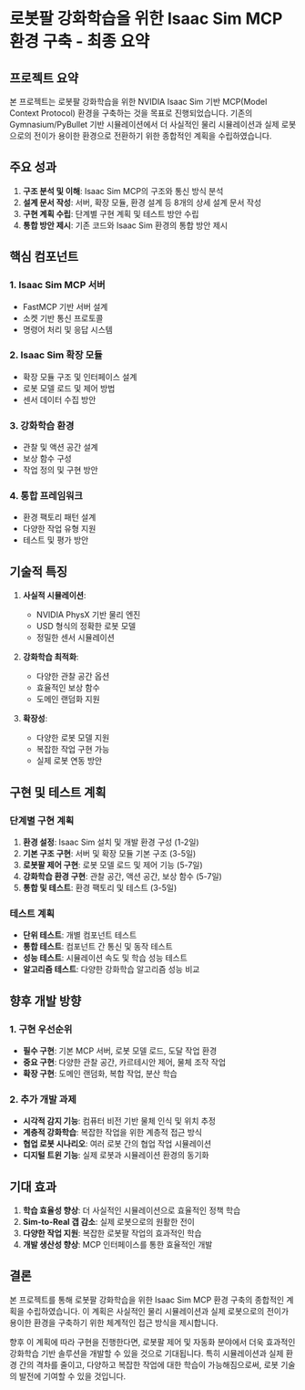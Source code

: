 # 로봇팔 강화학습을 위한 Isaac Sim MCP 환경 구축 - 최종 요약

## 프로젝트 요약

본 프로젝트는 로봇팔 강화학습을 위한 NVIDIA Isaac Sim 기반 MCP(Model Context Protocol) 환경을 구축하는 것을 목표로 진행되었습니다. 기존의 Gymnasium/PyBullet 기반 시뮬레이션에서 더 사실적인 물리 시뮬레이션과 실제 로봇으로의 전이가 용이한 환경으로 전환하기 위한 종합적인 계획을 수립하였습니다.

## 주요 성과

1. **구조 분석 및 이해**: Isaac Sim MCP의 구조와 통신 방식 분석
2. **설계 문서 작성**: 서버, 확장 모듈, 환경 설계 등 8개의 상세 설계 문서 작성
3. **구현 계획 수립**: 단계별 구현 계획 및 테스트 방안 수립
4. **통합 방안 제시**: 기존 코드와 Isaac Sim 환경의 통합 방안 제시

## 핵심 컴포넌트

### 1. Isaac Sim MCP 서버

- FastMCP 기반 서버 설계
- 소켓 기반 통신 프로토콜
- 명령어 처리 및 응답 시스템

### 2. Isaac Sim 확장 모듈

- 확장 모듈 구조 및 인터페이스 설계
- 로봇 모델 로드 및 제어 방법
- 센서 데이터 수집 방안

### 3. 강화학습 환경

- 관찰 및 액션 공간 설계
- 보상 함수 구성
- 작업 정의 및 구현 방안

### 4. 통합 프레임워크

- 환경 팩토리 패턴 설계
- 다양한 작업 유형 지원
- 테스트 및 평가 방안

## 기술적 특징

1. **사실적 시뮬레이션**:
   - NVIDIA PhysX 기반 물리 엔진
   - USD 형식의 정확한 로봇 모델
   - 정밀한 센서 시뮬레이션

2. **강화학습 최적화**:
   - 다양한 관찰 공간 옵션
   - 효율적인 보상 함수
   - 도메인 랜덤화 지원

3. **확장성**:
   - 다양한 로봇 모델 지원
   - 복잡한 작업 구현 가능
   - 실제 로봇 연동 방안

## 구현 및 테스트 계획

### 단계별 구현 계획

1. **환경 설정**: Isaac Sim 설치 및 개발 환경 구성 (1-2일)
2. **기본 구조 구현**: 서버 및 확장 모듈 기본 구조 (3-5일)
3. **로봇팔 제어 구현**: 로봇 모델 로드 및 제어 기능 (5-7일)
4. **강화학습 환경 구현**: 관찰 공간, 액션 공간, 보상 함수 (5-7일)
5. **통합 및 테스트**: 환경 팩토리 및 테스트 (3-5일)

### 테스트 계획

- **단위 테스트**: 개별 컴포넌트 테스트
- **통합 테스트**: 컴포넌트 간 통신 및 동작 테스트
- **성능 테스트**: 시뮬레이션 속도 및 학습 성능 테스트
- **알고리즘 테스트**: 다양한 강화학습 알고리즘 성능 비교

## 향후 개발 방향

### 1. 구현 우선순위

- **필수 구현**: 기본 MCP 서버, 로봇 모델 로드, 도달 작업 환경
- **중요 구현**: 다양한 관찰 공간, 카르테시안 제어, 물체 조작 작업
- **확장 구현**: 도메인 랜덤화, 복합 작업, 분산 학습

### 2. 추가 개발 과제

- **시각적 감지 기능**: 컴퓨터 비전 기반 물체 인식 및 위치 추정
- **계층적 강화학습**: 복잡한 작업을 위한 계층적 접근 방식
- **협업 로봇 시나리오**: 여러 로봇 간의 협업 작업 시뮬레이션
- **디지털 트윈 기능**: 실제 로봇과 시뮬레이션 환경의 동기화

## 기대 효과

1. **학습 효율성 향상**: 더 사실적인 시뮬레이션으로 효율적인 정책 학습
2. **Sim-to-Real 갭 감소**: 실제 로봇으로의 원활한 전이
3. **다양한 작업 지원**: 복잡한 로봇팔 작업의 효과적인 학습
4. **개발 생산성 향상**: MCP 인터페이스를 통한 효율적인 개발

## 결론

본 프로젝트를 통해 로봇팔 강화학습을 위한 Isaac Sim MCP 환경 구축의 종합적인 계획을 수립하였습니다. 이 계획은 사실적인 물리 시뮬레이션과 실제 로봇으로의 전이가 용이한 환경을 구축하기 위한 체계적인 접근 방식을 제시합니다. 

향후 이 계획에 따라 구현을 진행한다면, 로봇팔 제어 및 자동화 분야에서 더욱 효과적인 강화학습 기반 솔루션을 개발할 수 있을 것으로 기대됩니다. 특히 시뮬레이션과 실제 환경 간의 격차를 줄이고, 다양하고 복잡한 작업에 대한 학습이 가능해짐으로써, 로봇 기술의 발전에 기여할 수 있을 것입니다.